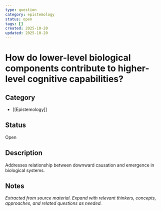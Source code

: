 ```yaml
---
type: question
category: epistemology
status: open
tags: []
created: 2025-10-20
updated: 2025-10-20
---
```


# How do lower-level biological components contribute to higher-level cognitive capabilities?

## Category

- [[Epistemology]]

## Status

Open

## Description

Addresses relationship between downward causation and emergence in biological systems.

## Notes

*Extracted from source material. Expand with relevant thinkers, concepts, approaches, and related questions as needed.*
